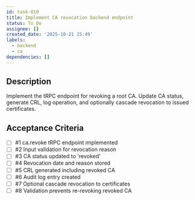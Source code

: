 ```yaml
---
id: task-010
title: Implement CA revocation backend endpoint
status: To Do
assignee: []
created_date: '2025-10-21 15:49'
labels:
  - backend
  - ca
dependencies: []
---
```


## Description

<!-- SECTION:DESCRIPTION:BEGIN -->
Implement the tRPC endpoint for revoking a root CA. Update CA status, generate CRL, log operation, and optionally cascade revocation to issued certificates.
<!-- SECTION:DESCRIPTION:END -->

## Acceptance Criteria
<!-- AC:BEGIN -->
- [ ] #1 ca.revoke tRPC endpoint implemented
- [ ] #2 Input validation for revocation reason
- [ ] #3 CA status updated to 'revoked'
- [ ] #4 Revocation date and reason stored
- [ ] #5 CRL generated including revoked CA
- [ ] #6 Audit log entry created
- [ ] #7 Optional cascade revocation to certificates
- [ ] #8 Validation prevents re-revoking revoked CA
<!-- AC:END -->
